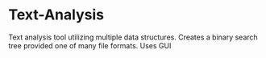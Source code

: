 # Text-Analysis
Text analysis tool utilizing multiple data structures. Creates a binary search tree provided one of many file formats. Uses GUI
